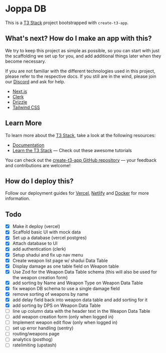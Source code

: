 # Joppa DB

This is a [T3 Stack](https://create.t3.gg/) project bootstrapped with `create-t3-app`.

## What's next? How do I make an app with this?

We try to keep this project as simple as possible, so you can start with just the scaffolding we set up for you, and add additional things later when they become necessary.

If you are not familiar with the different technologies used in this project, please refer to the respective docs. If you still are in the wind, please join our [Discord](https://t3.gg/discord) and ask for help.

- [Next.js](https://nextjs.org)
- [Clerk](https://clerk.com)
- [Drizzle](https://orm.drizzle.team)
- [Tailwind CSS](https://tailwindcss.com)

## Learn More

To learn more about the [T3 Stack](https://create.t3.gg/), take a look at the following resources:

- [Documentation](https://create.t3.gg/)
- [Learn the T3 Stack](https://create.t3.gg/en/faq#what-learning-resources-are-currently-available) — Check out these awesome tutorials

You can check out the [create-t3-app GitHub repository](https://github.com/t3-oss/create-t3-app) — your feedback and contributions are welcome!

## How do I deploy this?

Follow our deployment guides for [Vercel](https://create.t3.gg/en/deployment/vercel), [Netlify](https://create.t3.gg/en/deployment/netlify) and [Docker](https://create.t3.gg/en/deployment/docker) for more information.

## Todo

- [x] Make it deploy (vercel)
- [x] Scaffold basic UI with mock data
- [x] Set up a database (vercel postgres)
- [x] Attach database to UI
- [x] add authentication (clerk)
- [x] Setup shadui and fix up nav menu
- [x] Create weapon list page w/ shadui Data Table
- [x] Display damage as one table field on Weapon table
- [x] Use Zod for the Weapon Data Table schema (this will also be used for the weapon creation form)
- [x] add sorting by Name and Weapon Type on Weapon Data Table
- [x] fix weapon DB schema to use a single damage field
- [x] remove sorting of weapons by name
- [x] add delay field back into weapon data table and add sorting for it
- [x] add sorting by DPS on Weapon Data Table
- [ ] line up column data with the header text in the Weapon Data Table
- [ ] add weapon creation form (only when logged in)
- [ ] Implement weapon edit flow (only when logged in)
- [ ] set up error handling (sentry)
- [ ] routing/weapons page
- [ ] analytics (posthog)
- [ ] ratelimiting (upstash)
